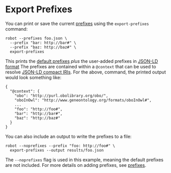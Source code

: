 # Export Prefixes

You can print or save the current [prefixes](/global#prefixes) using the `export-prefixes` command:

    robot --prefixes foo.json \
      --prefix "bar: http://bar#" \
      --prefix "baz: http://baz#" \
      export-prefixes

This prints the [default prefixes](https://github.com/ontodev/robot/blob/master/robot-core/src/main/resources/obo_context.jsonld) *plus* the user-added prefixes in [JSON-LD format](https://json-ld.org/) The prefixes are contained within a `@context` that can be used to resolve [JSON-LD compact IRIs](https://www.w3.org/TR/json-ld/#compact-iris). For the above, command, the printed output would look something like:

```
{
  "@context": {
    "obo": "http://purl.obolibrary.org/obo/",
    "oboInOwl": "http://www.geneontology.org/formats/oboInOwl#",
    ...
    "foo": "http://foo#",
    "bar": "http://bar#",
    "baz": "http://baz#"
  }
}
```

You can also include an output to write the prefixes to a file:

    robot --noprefixes --prefix "foo: http://foo#" \
      export-prefixes --output results/foo.json

The `--noprefixes` flag is used in this example, meaning the default prefixes are not included. For more details on adding prefixes, see [prefixes](/global#prefixes).
